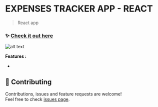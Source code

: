 # EXPENSES TRACKER APP - REACT

> React app

### ✨ [Check it out here](https://whatisweathertoday-react-app.netlify.app/)

![alt text](demoScreen.gif)

**Features :**

-

## 🤝 Contributing

Contributions, issues and feature requests are welcome!<br />Feel free to check [issues page](https://github.com/MoSaif00/weather-app-react/issues).
